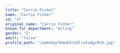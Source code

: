 ```yaml
---
title: "Carrie Fisher"
name: "Carrie Fisher"
id: "4"
original_name: "Carrie Fisher"
known_for_department: "Acting"
gender: "1"
adult: "false"
profile_path: "/awb4UqzT6meD3JiQlraIzAqcRtH.jpg"
---
```


